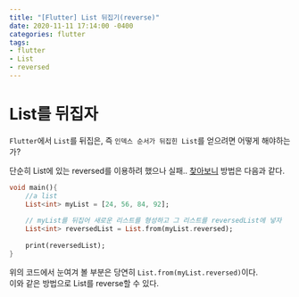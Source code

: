 ```yaml
---
title: "[Flutter] List 뒤집기(reverse)"
date: 2020-11-11 17:14:00 -0400
categories: flutter
tags:
- flutter
- List
- reversed
---
```


# List를 뒤집자 
`Flutter`에서 `List`를 뒤집은, 즉 `인덱스 순서가 뒤집힌 List`를 얻으려면 어떻게 해야하는가? 

단순히 List에 있는 reversed를 이용하려 했으나 실패.. [찾아보니](https://www.tutorialkart.com/dart/dart-reverse-list/) 방법은 다음과 같다. 
```dart
void main(){
    //a list
    List<int> myList = [24, 56, 84, 92];
    
    // myList를 뒤집어 새로운 리스트를 형성하고 그 리스트를 reversedList에 넣자 
    List<int> reversedList = List.from(myList.reversed);
    
    print(reversedList);
}
```

위의 코드에서 눈여겨 볼 부분은 당연히 `List.from(myList.reversed)`이다.  
이와 같은 방법으로 List를 reverse할 수 있다.
